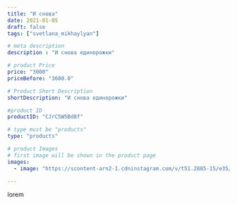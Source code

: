 ```yaml
---
title: "И снова"
date: 2021-01-05
draft: false
tags: ["svetlana_mikhaylyan"]

# meta description
description : "И снова единорожки"

# product Price
price: "3000"
priceBefore: "3600.0"

# Product Short Description
shortDescription: "И снова единорожки"

#product ID
productID: "CJrC5W5Bd8f"

# type must be "products"
type: "products"

# product Images
# first image will be shown in the product page
images:
  - image: "https://scontent-arn2-1.cdninstagram.com/v/t51.2885-15/e35/129297681_158165109089975_5505521402315269223_n.jpg?se=7&tp=1&_nc_ht=scontent-arn2-1.cdninstagram.com&_nc_cat=111&_nc_ohc=3mK8W3_nKL0AX8J5Ifl&ccb=7-4&oh=6b47ffafb58087d3834238b003389a8a&oe=6084507E&_nc_sid=86f79a&ig_cache_key=MjQ4MDA4ODc1NzQ3OTc5MjQxNQ%3D%3D.2-ccb7-4"

---
```

lorem

